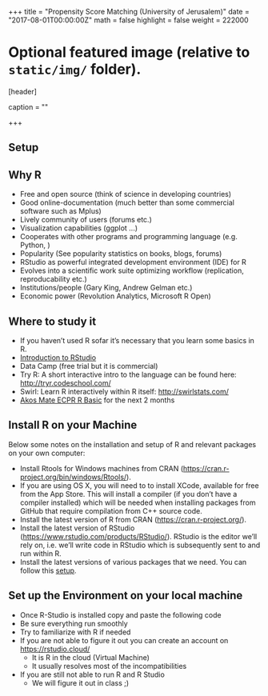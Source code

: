 +++
title = "Propensity Score Matching (University of Jerusalem)"
date = "2017-08-01T00:00:00Z"
math = false
highlight = false
weight = 222000
# Optional featured image (relative to `static/img/` folder).
[header]

caption = ""

+++


## Setup

## Why R 

- Free and open source (think of science in developing countries)
- Good online-documentation (much better than some commercial software such as Mplus)
- Lively community of users (forums etc.)
- Visualization capabilities (ggplot ...)
- Cooperates with other programs and programming language (e.g. Python, )
- Popularity (See popularity statistics on books, blogs, forums)
- RStudio as powerful integrated development environment (IDE) for R
- Evolves into a scientific work suite optimizing workflow (replication, reproducability etc.)
- Institutions/people (Gary King, Andrew Gelman etc.)
- Economic power (Revolution Analytics, Microsoft R Open)

## Where to study it 

- If you haven’t used R sofar it’s necessary that you learn some basics in R. 
- [Introduction to RStudio](https://youtu.be/FNrCxTSzq6s)
- Data Camp (free trial but it is commercial) 
- Try R: A short interactive intro to the language can be found here: http://tryr.codeschool.com/
- Swirl: Learn R interactively within R itself: http://swirlstats.com/
- [Akos Mate ECPR R Basic](github.com/aakosm/R_Basics_ECPR) for the next 2 months

## Install R on your Machine 

Below some notes on the installation and setup of R and relevant packages on your own computer:

- Install Rtools for Windows machines from CRAN (https://cran.r-project.org/bin/windows/Rtools/). 
- If you are using OS X, you will need to to install XCode, available for free from the App Store. This will install a compiler (if you don’t have a compiler installed) which will be needed when installing packages from GitHub that require compilation from C++ source code.
- Install the latest version of R from CRAN (https://cran.r-project.org/).
- Install the latest version of RStudio (https://www.rstudio.com/products/RStudio/). RStudio is the editor we’ll rely on, i.e. we’ll write code in RStudio which is subsequently sent to and run within R.
- Install the latest versions of various packages that we need. You can follow this [setup][setup_rmd]. 


## Set up the Environment on your local machine 

- Once R-Studio is installed copy and paste the following code
- Be sure everything run smoothly 
- Try to familiarize with R if needed 
- If you are not able to figure it out you can create an account on https://rstudio.cloud/
  - It is R in the cloud (Virtual Machine)
  - It usually resolves most of the incompatibilities 
- If you are still not able to run R and R Studio
  - We will figure it out in class ;)




[setup_rmd]: /classes/propensity_score/set_up
